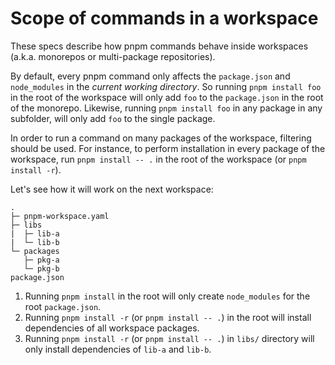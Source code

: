 # Scope of commands in a workspace

These specs describe how pnpm commands behave inside workspaces (a.k.a. monorepos or multi-package repositories).

By default, every pnpm command only affects the `package.json` and `node_modules` in the *current working directory*.
So running `pnpm install foo` in the root of the workspace will only add `foo` to the `package.json` in the root of the monorepo.
Likewise, running `pnpm install foo` in any package in any subfolder, will only add `foo` to the single package.

In order to run a command on many packages of the workspace, filtering should be used.
For instance, to perform installation in every package of the workspace, run `pnpm install -- .` in the root of the workspace
(or `pnpm install -r`).

Let's see how it will work on the next workspace:

```
.
├─ pnpm-workspace.yaml
├─ libs
|  ├─ lib-a
|  └─ lib-b
└─ packages
   ├─ pkg-a
   └─ pkg-b
package.json
```

1. Running `pnpm install` in the root will only create `node_modules` for the root `package.json`.
1. Running `pnpm install -r` (or `pnpm install -- .`) in the root will install dependencies of all workspace packages.
1. Running `pnpm install -r` (or `pnpm install -- .`) in `libs/` directory will only install dependencies of `lib-a` and `lib-b`.
